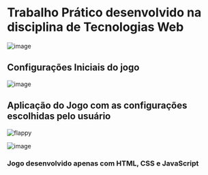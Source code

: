 # Trabalho Prático desenvolvido na disciplina de Tecnologias Web 

![image](https://user-images.githubusercontent.com/63065023/177061878-155a3f6a-f3a5-4a7a-8884-11473a923286.png)


## Configurações Iniciais do jogo 
![image](https://user-images.githubusercontent.com/63065023/177062063-657d44ac-3abb-43ae-886f-29ff8550bfd5.png)


## Aplicação do Jogo com as configurações escolhidas pelo usuário
![flappy](https://user-images.githubusercontent.com/63065023/177061497-eaf7c29b-8aa2-4b18-9447-845c37cd14dc.png)

![image](https://user-images.githubusercontent.com/63065023/177061565-91149036-a8d5-45ee-abb5-9795d9ff2b9c.png)

### Jogo desenvolvido apenas com HTML, CSS e JavaScript

